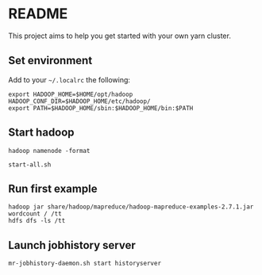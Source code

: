 # README

This project aims to help you get started with your own yarn cluster. 

## Set environment

Add to your `~/.localrc` the following:

```
export HADOOP_HOME=$HOME/opt/hadoop
HADOOP_CONF_DIR=$HADOOP_HOME/etc/hadoop/
export PATH=$HADOOP_HOME/sbin:$HADOOP_HOME/bin:$PATH

```

## Start hadoop

```
hadoop namenode -format
```

```
start-all.sh
```

## Run first example 

```
hadoop jar share/hadoop/mapreduce/hadoop-mapreduce-examples-2.7.1.jar wordcount / /tt
hdfs dfs -ls /tt

```

## Launch jobhistory server

```
mr-jobhistory-daemon.sh start historyserver 
```
